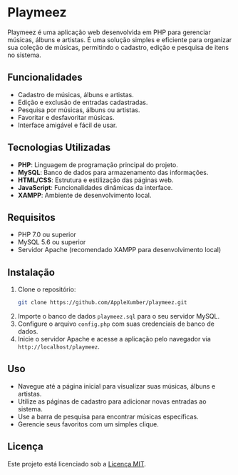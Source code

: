 # Playmeez

Playmeez é uma aplicação web desenvolvida em PHP para gerenciar músicas, álbuns e artistas. É uma solução simples e eficiente para organizar sua coleção de músicas, permitindo o cadastro, edição e pesquisa de itens no sistema.

## Funcionalidades

- Cadastro de músicas, álbuns e artistas.
- Edição e exclusão de entradas cadastradas.
- Pesquisa por músicas, álbuns ou artistas.
- Favoritar e desfavoritar músicas.
- Interface amigável e fácil de usar.

## Tecnologias Utilizadas

- **PHP**: Linguagem de programação principal do projeto.
- **MySQL**: Banco de dados para armazenamento das informações.
- **HTML/CSS**: Estrutura e estilização das páginas web.
- **JavaScript**: Funcionalidades dinâmicas da interface.
- **XAMPP**: Ambiente de desenvolvimento local.

## Requisitos

- PHP 7.0 ou superior
- MySQL 5.6 ou superior
- Servidor Apache (recomendado XAMPP para desenvolvimento local)

## Instalação

1. Clone o repositório:
   ```bash
   git clone https://github.com/AppleXumber/playmeez.git
   ```
2. Importe o banco de dados ```playmeez.sql``` para o seu servidor MySQL.
3. Configure o arquivo ```config.php``` com suas credenciais de banco de dados.
4. Inicie o servidor Apache e acesse a aplicação pelo navegador via ```http://localhost/playmeez```.

## Uso

- Navegue até a página inicial para visualizar suas músicas, álbuns e artistas.
- Utilize as páginas de cadastro para adicionar novas entradas ao sistema.
- Use a barra de pesquisa para encontrar músicas específicas.
- Gerencie seus favoritos com um simples clique.

## Licença

Este projeto está licenciado sob a [Licença MIT](LICENSE).
